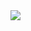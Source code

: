 <img src ="https://user-images.githubusercontent.com/99354481/178123470-afebbecb-25af-46b6-8e9c-93bac031774f.png"/>
